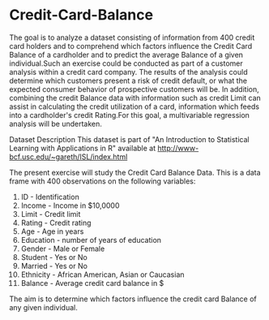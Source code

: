 # Credit-Card-Balance
The goal is to analyze a dataset consisting of information from 400 credit card holders and to comprehend which factors influence the Credit Card Balance of a cardholder and to predict the average Balance of a given individual.Such an exercise could be conducted as part of a customer analysis within a credit card company. The results of the analysis could determine which customers present a risk of credit default, or what the expected consumer behavior of prospective customers will be. In addition, combining the credit Balance data with information such as credit Limit can assist in calculating the credit utilization of a card, information which feeds into a cardholder's credit Rating.For this goal, a multivariable regression analysis will be undertaken.


Dataset Description
This dataset is part of "An Introduction to Statistical Learning with Applications in R" available at http://www-bcf.usc.edu/~gareth/ISL/index.html

The present exercise will study the Credit Card Balance Data. This is a data frame with 400 observations on the following variables:

1. ID - Identification
2. Income - Income in $10,0000
3. Limit - Credit limit
4. Rating - Credit rating
5. Age - Age in years
6. Education - number of years of education
7. Gender - Male or Female
8. Student - Yes or No
9. Married - Yes or No
10. Ethnicity - African American, Asian or Caucasian
11. Balance - Average credit card balance in $

The aim is to determine which factors influence the credit card Balance of any given individual.
